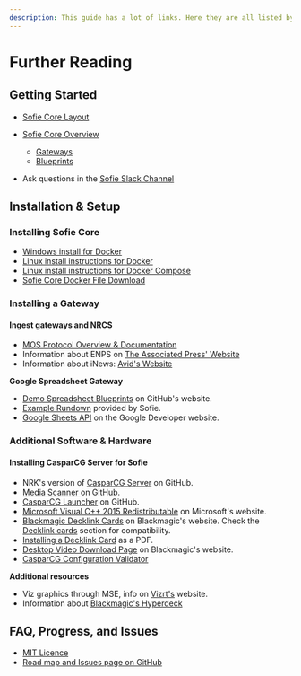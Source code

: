 ```yaml
---
description: This guide has a lot of links. Here they are all listed by section.
---
```


# Further Reading

## Getting Started

* [Sofie Core Layout](getting-started/#sofie-core-layout)
* [Sofie Core Overview](getting-started/#sofie-core-overview)

  * [Gateways](getting-started/#gateways)
  * [Blueprints](getting-started/#blueprints)

* Ask questions in the [Sofie Slack Channel](https://join.slack.com/t/sofietv/shared_invite/enQtNTk2Mzc3MTQ1NzAzLTJkZjMyMDg3OGM0YWU3MmU4YzBhZDAyZWI1YmJmNmRiYWQ1OTZjYTkzOTkzMTA2YTE1YjgxMmVkM2U1OGZlNWI) 

## Installation & Setup

### Installing Sofie Core

* [Windows install for Docker](https://hub.docker.com/editions/community/docker-ce-desktop-windows)
* [Linux install instructions for Docker](https://docs.docker.com/install/linux/docker-ce/ubuntu/)
* [Linux install instructions for Docker Compose](https://www.digitalocean.com/community/tutorials/how-to-install-docker-compose-on-ubuntu-18-04)
* [Sofie Core Docker File Download](https://firebasestorage.googleapis.com/v0/b/gitbook-28427.appspot.com/o/assets%2F-LWRCgfY_-kYo9iX6UNy%2F-Lo5eWjgoVlRRDeFzLuO%2F-Lo5fLSSyM1eO6OXScew%2Fdocker-compose.yaml?alt=media&token=fc2fbe79-365c-4817-b270-e507c6a6e3c6)

### Installing a Gateway

#### Ingest gateways and NRCS

* [MOS Protocol Overview & Documentation](http://mosprotocol.com/)
* Information about ENPS on [The Associated Press' Website](https://www.ap.org/enps/support)
* Information about iNews: [Avid's Website](https://www.avid.com/products/inews/how-to-buy)

**Google Spreadsheet Gateway**

* [Demo Spreadsheet Blueprints](https://github.com/SuperFlyTV/sofie-blueprints-spreadsheet/releases) on GitHub's website.
* [Example Rundown](https://docs.google.com/spreadsheets/d/1iyegRv5MxYYtlVu8uEEMkBYXsLL-71PAMrNW0ZfWRUw/edit?usp=sharing) provided by Sofie.
* [Google Sheets API](https://console.developers.google.com/apis/library/sheets.googleapis.com?) on the Google Developer website.

### Additional Software & Hardware

#### Installing CasparCG Server for Sofie

* NRK's version of [CasparCG Server](https://github.com/nrkno/tv-automation-casparcg-server/releases) on GitHub.
* [Media Scanner ](https://github.com/nrkno/tv-automation-casparcg-launcher/releases)on GitHub.
* [CasparCG Launcher](https://github.com/nrkno/tv-automation-casparcg-launcher) on GitHub.
* [Microsoft Visual C++ 2015 Redistributable](https://www.microsoft.com/en-us/download/details.aspx?id=52685) on Microsoft's website.
* [Blackmagic Decklink Cards](https://www.blackmagicdesign.com/products/decklink/models) on Blackmagic's website. Check the [Decklink cards](installation/installing-connections-and-additional-hardware/casparcg-server-installation.md#decklink-cards) section for compatibility.
* [Installing a  Decklink Card](https://documents.blackmagicdesign.com/UserManuals/DesktopVideoManual.pdf) as a PDF.
* [Desktop Video Download Page](https://www.blackmagicdesign.com/support/family/capture-and-playback) on Blackmagic's website.
* [CasparCG Configuration Validator](https://casparcg.net/validator/)

**Additional resources**

* Viz graphics through MSE, info on [Vizrt's](https://www.vizrt.com/) website.
* Information about [Blackmagic's Hyperdeck](https://www.blackmagicdesign.com/products/hyperdeckstudio)

## FAQ, Progress, and Issues

* [MIT Licence](https://opensource.org/licenses/MIT)
* [Road map and Issues page on GitHub](https://github.com/nrkno/Sofie-TV-automation/issues?utf8=%E2%9C%93&q=is%3Aissue+label%3ARelease)



